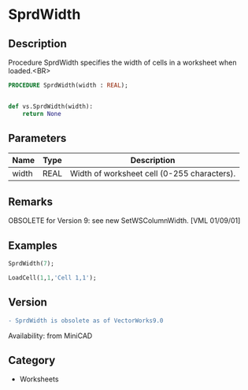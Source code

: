 # SprdWidth

## Description
Procedure SprdWidth specifies the width of cells in a worksheet when loaded.&lt;BR&gt;


```pascal
PROCEDURE SprdWidth(width : REAL);
```

```python

def vs.SprdWidth(width):
    return None
```

## Parameters
|Name|Type|Description|
|---|---|---|
|width|REAL|Width of worksheet cell (0-255 characters).|

## Remarks
OBSOLETE for Version 9: see new SetWSColumnWidth. [VML 01/09/01]

## Examples
```pascal
SprdWidth(7);

LoadCell(1,1,'Cell 1,1');


```

## Version
```diff
- SprdWidth is obsolete as of VectorWorks9.0
```

Availability: from MiniCAD
## Category
* Worksheets

